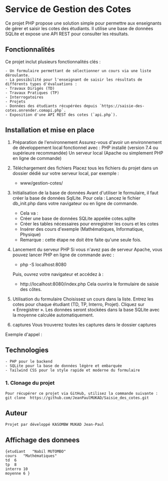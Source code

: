 #  Service de Gestion des Cotes

Ce projet PHP propose une solution simple pour permettre aux enseignants de gérer et saisir les cotes des étudiants. 
Il utilise une base de données SQLite et expose une API REST pour consulter les résultats.

## Fonctionnalités
Ce projet inclut plusieurs fonctionnalités clés :

    - Un formulaire permettant de sélectionner un cours via une liste déroulante.
    - La possibilité pour l'enseignant de saisir les résultats de différents types d'évaluations :
    - Travaux Dirigés (TD)
    - Travaux Pratiques (TP)
    - Interrogatoires
    - Projets
    - Données des étudiants récupérées depuis `https://saisie-des-cotes.onrender.comapi.php`.
    - Exposition d'une API REST des cotes (`api.php`).

## Installation et mise en place

1. Préparation de l'environnement
    Assurez-vous d'avoir un environnement de développement local fonctionnel avec :
    PHP installé (version 7.4 ou supérieure recommandée)
    Un serveur local (Apache ou simplement PHP en ligne de commande)

2. Téléchargement des fichiers
    Placez tous les fichiers du projet dans un dossier dédié sur votre serveur local, par exemple :
    * www/gestion-cotes/

3. Initialisation de la base de données
    Avant d'utiliser le formulaire, il faut créer la base de données SqlLite. Pour cela :
    Lancez le fichier db_init.php dans votre navigateur ou en ligne de commande.

    * Cela va :
    - Créer une base de données SQLite appelée cotes.sqlite
    - Créer les tables nécessaires pour enregistrer les cours et les cotes
    - Insérer des cours d'exemple (Mathématiques, Informatique, Physique)
    * Remarque : cette étape ne doit être faite qu'une seule fois.

4. Lancement du serveur PHP
    Si vous n'avez pas de serveur Apache, vous pouvez lancer PHP en ligne de commande avec :
    * php -S localhost:8080

    Puis, ouvrez votre navigateur et accédez à :
    * http://localhost:8080/index.php
    Cela ouvrira le formulaire de saisie des côtes.

5. Utilisation du formulaire
    Choisissez un cours dans la liste.
    Entrez les cotes pour chaque étudiant (TD, TP, Interro, Projet).
    Cliquez sur « Enregistrer ».
    Les données seront stockées dans la base SQLite avec la moyenne calculée automatiquement.

6. captures
    Vous trouverez toutes les captures dans le dossier captures


Exemple d'appel :

## Technologies

    - PHP pour le backend
    - SQLite pour la base de données légère et embarquée
    - Tailwind CSS pour le style rapide et moderne du formulaire

### 1. Clonage du projet
    Pour récupérer ce projet via GitHub, utilisez la commande suivante :
    git clone  https://github.com/JeanPaulMUKAD/Saisie_des_cotes.git

## Auteur
    Projet par développé KASOMBW MUKAD Jean-Paul

## Affichage des donnees
    {etudiant	"Nabil MUTOMBO"
    cours	"Mathématiques"
    td	6
    tp	8
    interro	10
    moyenne	6 }